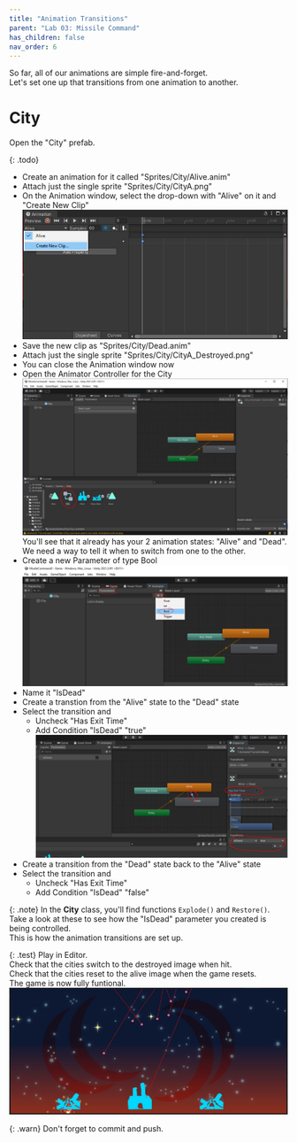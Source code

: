 ```yaml
---
title: "Animation Transitions"
parent: "Lab 03: Missile Command"
has_children: false
nav_order: 6
---
```


So far, all of our animations are simple fire-and-forget.\
Let's set one up that transitions from one animation to another.

# City
Open the "City" prefab.

{: .todo}
* Create an animation for it called "Sprites/City/Alive.anim"
* Attach just the single sprite "Sprites/City/CityA.png"
* On the Animation window, select the drop-down with "Alive" on it and "Create New Clip"
![New Clip](images/lab03/animwindow4.jpg "New Clip")
* Save the new clip as "Sprites/City/Dead.anim"
* Attach just the single sprite "Sprites/City/CityA_Destroyed.png"
* You can close the Animation window now
* Open the Animator Controller for the City
![Controller](images/lab03/animator1.jpg "Controller")
You'll see that it already has your 2 animation states: "Alive" and "Dead".\
We need a way to tell it when to switch from one to the other.
* Create a new Parameter of type Bool
![Parameter](images/lab03/animator2.jpg "Parameter")
* Name it "IsDead"
* Create a transtion from the "Alive" state to the "Dead" state
* Select the transition and
	* Uncheck "Has Exit Time"
	* Add Condition "IsDead" "true"
![Transition](images/lab03/animator3.jpg "Transition")
* Create a transition from the "Dead" state back to the "Alive" state
* Select the transition and
	* Uncheck "Has Exit Time"
	* Add Condition "IsDead" "false"

{: .note}
In the **City** class, you'll find functions `Explode()` and `Restore()`.\
Take a look at these to see how the "IsDead" parameter you created is being controlled.\
This is how the animation transitions are set up.

{: .test}
Play in Editor.\
Check that the cities switch to the destroyed image when hit.\
Check that the cities reset to the alive image when the game resets.\
The game is now fully funtional.\
![Finished](images/lab03/finished.jpg "Finished")

{: .warn}
Don't forget to commit and push.


